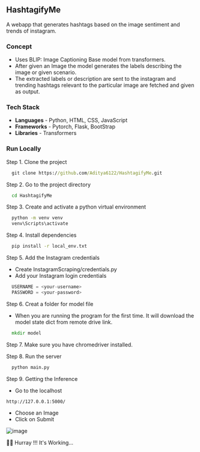 ## HashtagifyMe

A webapp that generates hashtags based on the image sentiment and trends of instagram.

### Concept

- Uses BLIP: Image Captioning Base model from transformers.
- After given an Image the model generates the labels describing the image or given scenario.
- The extracted labels or description are sent to the instagram and trending hashtags relevant to the particular image are fetched and given as output.

### Tech Stack

- **Languages** - Python, HTML, CSS, JavaScript
- **Frameworks** - Pytorch, Flask, BootStrap
- **Libraries** - Transformers

### Run Locally

Step 1. Clone the project

```cmd
  git clone https://github.com/Aditya6122/HashtagifyMe.git
```

Step 2. Go to the project directory

```cmd
  cd HashtagifyMe
```

Step 3. Create and activate a python virtual environment

```cmd
  python -m venv venv
  venv\Scripts\activate
```

Step 4. Install dependencies

```cmd
  pip install -r local_env.txt
```

Step 5. Add the Instagram credentials

- Create InstagramScraping/credentials.py
- Add your Instagram login credentials

```python
  USERNAME = <your-username>
  PASSWORD = <your-password>
```
Step 6. Creat a folder for model file

- When you are running the program for the first time. It will download the model state dict from remote drive link.

```cmd
  mkdir model
```

Step 7. Make sure you have chromedriver installed.

Step 8. Run the server

```python
  python main.py
```
Step 9. Getting the Inference

- Go to the localhost 
```
http://127.0.0.1:5000/
```
- Choose an Image
- Click on Submit

![image](https://github.com/Aditya6122/HashtagifyMe/assets/78961497/1c036ca9-d368-4e41-be17-3828c6523129)

 
🎉🎉 Hurray !!! It's Working...


